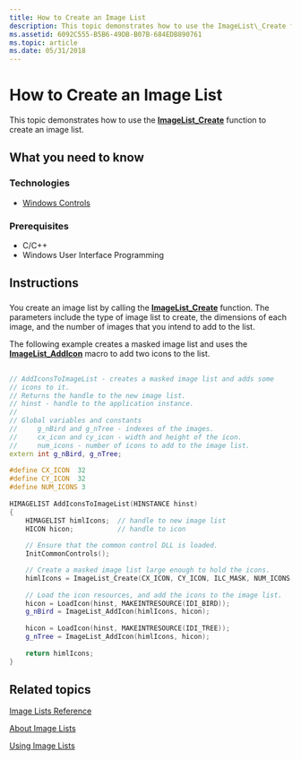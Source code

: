 ```yaml
---
title: How to Create an Image List
description: This topic demonstrates how to use the ImageList\_Create function to create an image list.
ms.assetid: 6092C555-B5B6-49DB-B07B-684EDB890761
ms.topic: article
ms.date: 05/31/2018
---
```


# How to Create an Image List

This topic demonstrates how to use the [**ImageList\_Create**](/windows/desktop/api/Commctrl/nf-commctrl-imagelist_create) function to create an image list.

## What you need to know

### Technologies

-   [Windows Controls](window-controls.md)

### Prerequisites

-   C/C++
-   Windows User Interface Programming

## Instructions

### 

You create an image list by calling the [**ImageList\_Create**](/windows/desktop/api/Commctrl/nf-commctrl-imagelist_create) function. The parameters include the type of image list to create, the dimensions of each image, and the number of images that you intend to add to the list.

The following example creates a masked image list and uses the [**ImageList\_AddIcon**](/windows/desktop/api/Commctrl/nf-commctrl-imagelist_addicon) macro to add two icons to the list.

## 


```C++
// AddIconsToImageList - creates a masked image list and adds some 
// icons to it. 
// Returns the handle to the new image list. 
// hinst - handle to the application instance. 
// 
// Global variables and constants 
//     g_nBird and g_nTree - indexes of the images. 
//     cx_icon and cy_icon - width and height of the icon. 
//     num_icons - number of icons to add to the image list. 
extern int g_nBird, g_nTree; 
 
#define CX_ICON  32 
#define CY_ICON  32 
#define NUM_ICONS 3 
 
HIMAGELIST AddIconsToImageList(HINSTANCE hinst) 
{ 
    HIMAGELIST himlIcons;  // handle to new image list 
    HICON hicon;           // handle to icon 
 
    // Ensure that the common control DLL is loaded. 
    InitCommonControls(); 

    // Create a masked image list large enough to hold the icons. 
    himlIcons = ImageList_Create(CX_ICON, CY_ICON, ILC_MASK, NUM_ICONS, 0); 
 
    // Load the icon resources, and add the icons to the image list. 
    hicon = LoadIcon(hinst, MAKEINTRESOURCE(IDI_BIRD)); 
    g_nBird = ImageList_AddIcon(himlIcons, hicon); 
 
    hicon = LoadIcon(hinst, MAKEINTRESOURCE(IDI_TREE)); 
    g_nTree = ImageList_AddIcon(himlIcons, hicon); 
 
    return himlIcons; 
} 
```



## Related topics

<dl> <dt>

[Image Lists Reference](bumper-image-lists-image-lists-reference.md)
</dt> <dt>

[About Image Lists](image-lists.md)
</dt> <dt>

[Using Image Lists](using-image-lists.md)
</dt> </dl>

 

 




